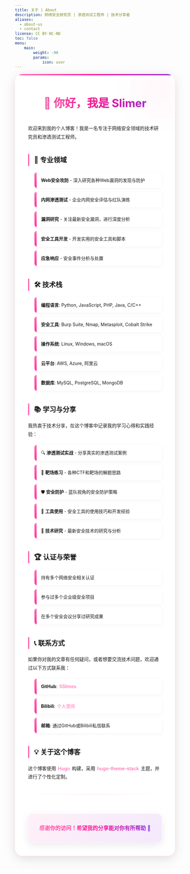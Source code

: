 ```yaml
---
title: 关于 | About
description: 网络安全研究员 | 渗透测试工程师 | 技术分享者
aliases:
  - about-us
  - contact
license: CC BY-NC-ND
toc: false
menu:
    main:
        weight: -90
        params:
            icon: user
---
```


<div class="about-container">

## 👋 你好，我是 Slimer

欢迎来到我的个人博客！我是一名专注于网络安全领域的技术研究员和渗透测试工程师。

### 🎯 专业领域

- **Web安全攻防** - 深入研究各种Web漏洞的发现与防护
- **内网渗透测试** - 企业内网安全评估与红队演练
- **漏洞研究** - 关注最新安全漏洞，进行深度分析
- **安全工具开发** - 开发实用的安全工具和脚本
- **应急响应** - 安全事件分析与处置

### 🛠️ 技术栈

- **编程语言**: Python, JavaScript, PHP, Java, C/C++
- **安全工具**: Burp Suite, Nmap, Metasploit, Cobalt Strike
- **操作系统**: Linux, Windows, macOS
- **云平台**: AWS, Azure, 阿里云
- **数据库**: MySQL, PostgreSQL, MongoDB

### 📚 学习与分享

我热衷于技术分享，在这个博客中记录我的学习心得和实践经验：

- 🔍 **渗透测试实战** - 分享真实的渗透测试案例
- 🎯 **靶场练习** - 各种CTF和靶场的解题思路
- 🛡️ **安全防护** - 蓝队视角的安全防护策略
- 🔧 **工具使用** - 安全工具的使用技巧和开发经验
- 📖 **技术研究** - 最新安全技术的研究与分析

### 🏆 认证与荣誉

- 持有多个网络安全相关认证
- 参与过多个企业级安全项目
- 在多个安全会议分享过研究成果

### 📞 联系方式

如果你对我的文章有任何疑问，或者想要交流技术问题，欢迎通过以下方式联系我：

- **GitHub**: [SSlimes](https://github.com/SSlimes)
- **Bilibili**: [个人空间](https://space.bilibili.com/274685458)
- **邮箱**: 通过GitHub或Bilibili私信联系

### 💡 关于这个博客

这个博客使用 [Hugo](https://gohugo.io/) 构建，采用 [hugo-theme-stack](https://github.com/CaiJimmy/hugo-theme-stack) 主题，并进行了个性化定制。

---

<div class="about-footer">
<p>感谢你的访问！希望我的分享能对你有所帮助 🚀</p>
</div>

</div>

<style>
/* 全局容器样式 */
.about-container {
  max-width: 900px;
  margin: 0 auto;
  padding: 40px;
  line-height: 1.8;
  background: rgba(255, 255, 255, 0.9);
  backdrop-filter: blur(10px);
  border-radius: 24px;
  box-shadow: 0 10px 40px rgba(0, 0, 0, 0.1), 0 4px 20px rgba(255, 105, 180, 0.08);
  position: relative;
  overflow: hidden;
  transition: transform 0.3s ease, box-shadow 0.3s ease;
  border: 1px solid rgba(255, 255, 255, 0.5);
}

/* 鼠标悬浮效果 */
.about-container:hover {
  transform: translateY(-5px);
  box-shadow: 0 15px 50px rgba(0, 0, 0, 0.15), 0 6px 30px rgba(255, 105, 180, 0.12);
}

/* 顶部渐变装饰条 */
.about-container::before {
  content: '';
  position: absolute;
  top: 0;
  left: 0;
  right: 0;
  height: 4px;
  background: linear-gradient(90deg, #ff69b4, #ff1493, #8a2be2);
  border-radius: 24px 24px 0 0;
}

/* 装饰元素 */
.about-container::after {
  content: '';
  position: absolute;
  top: -100px;
  right: -100px;
  width: 300px;
  height: 300px;
  background: radial-gradient(circle, rgba(255, 105, 180, 0.05) 0%, transparent 70%);
  border-radius: 50%;
  z-index: 0;
}

/* 主要标题样式 */
.about-container h2 {
  color: var(--accent-color);
  margin-top: 40px;
  margin-bottom: 25px;
  font-size: 2.2em;
  text-align: center;
  position: relative;
  z-index: 1;
}

/* 第一个标题特殊样式 */
.about-container h2:first-of-type {
  margin-top: 20px;
  color: #ff69b4;
  font-size: 2.5em;
  text-shadow: 2px 2px 4px rgba(0, 0, 0, 0.05);
  background: linear-gradient(90deg, #ff69b4, #ff1493, #8a2be2);
  -webkit-background-clip: text;
  -webkit-text-fill-color: transparent;
  background-clip: text;
  padding-bottom: 10px;
}

/* 二级标题样式 */
.about-container h3 {
  color: var(--card-text-color-main);
  margin-top: 40px;
  margin-bottom: 20px;
  font-size: 1.5em;
  font-weight: 600;
  position: relative;
  z-index: 1;
  padding-left: 15px;
  border-left: 4px solid #ff69b4;
}

/* 列表样式 */
.about-container ul {
  margin: 20px 0;
  padding-left: 20px;
  position: relative;
  z-index: 1;
}

/* 列表项样式 */
.about-container li {
  margin: 12px 0;
  padding: 12px 18px;
  background: rgba(255, 255, 255, 0.8);
  border-left: 3px solid #ff69b4;
  border-radius: 8px;
  color: var(--card-text-color-secondary);
  transition: all 0.3s ease;
  list-style-type: none;
  box-shadow: 0 2px 10px rgba(0, 0, 0, 0.05);
  position: relative;
  overflow: hidden;
}

/* 列表项装饰 */
.about-container li::before {
  content: '';
  position: absolute;
  top: 0;
  left: 0;
  width: 4px;
  height: 100%;
  background: linear-gradient(to bottom, #ff69b4, #ff1493);
  border-radius: 4px 0 0 4px;
}

/* 列表项悬停效果 */
.about-container li:hover {
  background: rgba(255, 255, 255, 0.95);
  transform: translateX(8px);
  box-shadow: 0 4px 20px rgba(0, 0, 0, 0.1);
}

/* 段落样式 */
.about-container p {
  color: var(--card-text-color-secondary);
  margin: 18px 0;
  font-size: 1.05em;
  position: relative;
  z-index: 1;
  line-height: 1.8;
}

/* 引用样式 */
.about-container blockquote {
  background: rgba(255, 105, 180, 0.1);
  border-left: 4px solid #ff69b4;
  border-radius: 12px;
  margin: 30px 0;
  padding: 25px 30px;
  box-shadow: var(--shadow-l1);
  position: relative;
  z-index: 1;
  transition: transform 0.3s ease;
}

/* 引用悬停效果 */
.about-container blockquote:hover {
  transform: translateY(-3px);
  box-shadow: 0 8px 30px rgba(0, 0, 0, 0.12);
}

/* 引用段落样式 */
.about-container blockquote p {
  margin: 0;
  font-weight: bold;
  color: var(--card-text-color-main);
  font-size: 1.1em;
  line-height: 1.6;
}

/* 页脚样式 */
.about-footer {
  text-align: center;
  margin-top: 60px;
  padding: 30px;
  background: linear-gradient(135deg, rgba(255, 105, 180, 0.1), rgba(138, 43, 226, 0.1));
  border-radius: 15px;
  box-shadow: 0 8px 25px rgba(0, 0, 0, 0.08);
  position: relative;
  z-index: 1;
  border: 1px solid rgba(255, 255, 255, 0.6);
}

/* 页脚段落样式 */
.about-footer p {
  margin: 0;
  font-size: 1.2em;
  color: var(--accent-color);
  font-weight: 600;
  background: linear-gradient(90deg, #ff69b4, #ff1493, #8a2be2);
  -webkit-background-clip: text;
  -webkit-text-fill-color: transparent;
  background-clip: text;
}

/* 链接样式 */
.about-container a {
  color: #ff69b4;
  text-decoration: none;
  transition: all 0.3s ease;
  font-weight: 500;
  position: relative;
  padding: 0 2px;
}

/* 链接悬停效果 */
.about-container a:hover {
  color: #ff1493;
}

/* 链接下划线动画 */
.about-container a::after {
  content: '';
  position: absolute;
  left: 0;
  bottom: -2px;
  width: 0;
  height: 2px;
  background: linear-gradient(90deg, #ff69b4, #ff1493);
  transition: width 0.3s ease;
}

.about-container a:hover::after {
  width: 100%;
}

/* 分隔线样式 */
.about-container hr {
  border: none;
  height: 1px;
  background: linear-gradient(90deg, transparent, rgba(255, 105, 180, 0.3), transparent);
  margin: 40px 0;
  position: relative;
  z-index: 1;
}

/* 专业领域和技术栈卡片网格布局 */
.about-skills-grid {
  display: grid;
  grid-template-columns: repeat(auto-fill, minmax(280px, 1fr));
  gap: 25px;
  margin: 25px 0;
  position: relative;
  z-index: 1;
}

/* 技能卡片样式 */
.skill-card {
  background: rgba(255, 255, 255, 0.85);
  padding: 25px;
  border-radius: 16px;
  box-shadow: 0 4px 20px rgba(0, 0, 0, 0.05);
  transition: all 0.3s ease;
  border: 1px solid rgba(255, 255, 255, 0.6);
}

/* 技能卡片悬停效果 */
.skill-card:hover {
  transform: translateY(-5px);
  box-shadow: 0 8px 30px rgba(0, 0, 0, 0.1);
  background: rgba(255, 255, 255, 0.95);
}

/* 技能卡片标题样式 */
.skill-card h4 {
  color: var(--card-text-color-main);
  margin-top: 0;
  margin-bottom: 15px;
  font-size: 1.2em;
  font-weight: 600;
}

/* 技能卡片列表样式 */
.skill-card ul {
  margin: 0;
  padding-left: 15px;
}

/* 技能卡片列表项样式 */
.skill-card li {
  margin: 8px 0;
  padding: 6px 12px;
  background: none;
  border-left: 2px solid #ff69b4;
  border-radius: 0 6px 6px 0;
  box-shadow: none;
}

.skill-card li:hover {
  transform: translateX(3px);
  background: rgba(255, 105, 180, 0.05);
}

/* 响应式设计 */
@media (max-width: 768px) {
  .about-container {
    padding: 25px;
    margin: 15px;
    border-radius: 20px;
  }
  
  .about-container h2 {
    font-size: 1.8em;
  }
  
  .about-container h2:first-of-type {
    font-size: 2em;
  }
  
  .about-container h3 {
    font-size: 1.3em;
    margin-top: 30px;
  }
  
  .about-container blockquote {
    padding: 20px;
  }
  
  .about-footer {
    padding: 25px 20px;
    margin-top: 40px;
  }
  
  .about-skills-grid {
    grid-template-columns: 1fr;
  }
  
  .skill-card {
    padding: 20px;
  }
}

/* 暗色模式适配 */
@media (prefers-color-scheme: dark) {
  .about-container {
    background: rgba(18, 18, 18, 0.9);
    border: 1px solid rgba(40, 40, 40, 0.5);
  }
  
  .about-container::after {
    background: radial-gradient(circle, rgba(255, 105, 180, 0.03) 0%, transparent 70%);
  }
  
  .about-container li {
    background: rgba(30, 30, 30, 0.8);
    border-left: 3px solid #ff69b4;
  }
  
  .about-footer {
    background: linear-gradient(135deg, rgba(255, 105, 180, 0.05), rgba(138, 43, 226, 0.05));
    border: 1px solid rgba(40, 40, 40, 0.6);
  }
  
  .skill-card {
    background: rgba(30, 30, 30, 0.85);
    border: 1px solid rgba(40, 40, 40, 0.6);
  }
  
  .skill-card:hover {
    background: rgba(30, 30, 30, 0.95);
  }
}
</style>
